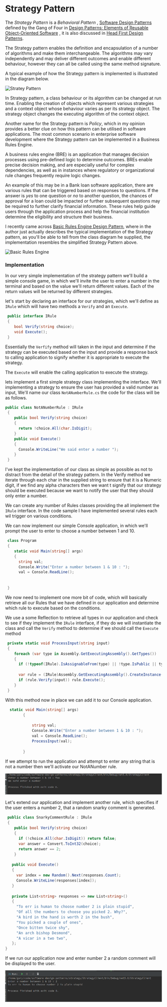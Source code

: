 # Strategy Pattern

The *Strategy Pattern* is a *Behavioral Pattern* , [Software Design Patterns](https://garywoodfine.com/software-design-patterns/ "Software Design Patterns | Gary Woodfine") defined by the Gang of Four in [Design Patterns: Elements of Reusable Object-Oriented Software](https://amzn.to/2PdkTck ) , it is also discussed in [Head First Design Patterns](https://amzn.to/32YhjIT "Head First Design Patterns"). [](https://amzn.to/2PdkTck)

The Strategy pattern enables the definition and encapsulation of a number of algorithms and make them interchangeable. The algorithms may vary independently and may deliver different outcomes and enable different behaviour, however they can all be called using the same method signature.

A typical example of how the Strategy pattern is implemented is illustrated in the diagram below. 

![Stratey Pattern](https://garywoodfine.com/wp-content/uploads/2021/06/image.png)

In Strategy pattern, a class behaviour or its algorithm can be changed at run time. Enabling the creation of objects which represent various strategies and a context object whose behaviour varies as per its strategy object. The strategy object changes the executing algorithm of the context object.

Another name for the Strategy pattern is *Policy*, which in my opinion provides a better clue on how this pattern can be utilised in software applications.  The most common scenario in enterprise software development where the Strategy pattern can be implemented in a Business Rules Engine.

A business rules engine (BRE) is an application that manages decision processes using pre-defined logic to determine outcomes. BREs enable precise decision making, and are especially useful for complex dependencies, as well as in instances where regulatory or organizational rule changes frequently require logic changes.  

An example of this may be in a Bank loan software application, there are various rules that can be triggered based on responses to questions. If the answer is *yes* to one question or *no* to another question, the chances of approval for a loan could be impacted or further subsequent questions may be required to further clarify financial information. These rules help guide users through the application process and help the financial institution determine the eligibility and structure their business.

I recently came across [Basic Rules Engine Design Pattern](https://tenmilesquare.com/basic-rules-engine-design-pattern/ "Basic Rules Engine Design Pattern | ten mile square"), where in the author just actually describes the typical implementation of the Strategy pattern, as you'll be able to tell from the class diagram he supplied, the implementation resembles the simplified Strategy Pattern above.

![Basic Rules Engine](https://garywoodfine.com/wp-content/uploads/2021/06/image-1.png "Basic Rules Engine")

### Implementation

In our very simple implementation of the strategy pattern we'll build a simple console game, in which we'll invite the user to enter a number in the terminal and based on the value we'll return different values. Each of the return values will be returned by different strategies.

let's start by declaring an interface for our strategies, which we'll define as `IRule` which will have two methods a `Verify` and an `Execute`.  
```csharp
 public interface IRule
 {
    bool Verify(string choice);
    void Execute();
 }
```

Essentially the `Verfify` method will taken in the input and determine if the strategy can be executed based on the input and provide a response back to calling application to signify whether it is appropriate to execute the strategy.

The `Execute` will enable the calling application to execute the strategy.

lets implement a first simple strategy class implementing the interface.  We'll implementing a strategy to ensure the user has provided a valid number as input, We'll name our class `NotANumberRule.cs` the code for the class will be as follows.

```csharp
public class NotANumberRule : IRule
 {
    public bool Verify(string choice)
    {
      return !choice.All(char.IsDigit);
    }
    public void Execute()
    {
      Console.WriteLine("We said enter a number ");
    }
 }
```

I've kept the implementation of our class as simple as possible as not to distract from the detail of the strategy pattern.  In the Verify method we iterate through each char in the supplied string to ensure that it is a Numeric digit, if we find any alpha characters then we want t signify that our strategy should be executed because we want to notify the user that they should only enter a number.

We can create any number of Rules classes providing the all implement the `IRule` interface. In the code sample I have implemented several rules each wil trigger on various conditions.

We can now implement our simple Console application, in which we'll prompt the user to enter to choose a number between 1 and 10.

```csharp
 class Program
 {
    static void Main(string[] args)
    {
      string val;
      Console.Write("Enter a number between 1 & 10 : ");
      val = Console.ReadLine();
      
           
 }
```
 We now need to implement one more bit of code, which will basically retrieve all our Rules that we have defined in our application and determine which rule to execute based on the conditions.

We use a some Reflection to retrieve all types in our application and check to see if they implement the `IRule` interface, if they do we will instantiate the class and call the `Verify` method to determine if we should call the `Execute` method

```csharp
 private static void ProcessInput(string input)
 {
    foreach (var type in Assembly.GetExecutingAssembly().GetTypes())
    {
      if (!typeof(IRule).IsAssignableFrom(type) || !type.IsPublic || type.IsInterface) continue;
  
      var rule = (IRule)Assembly.GetExecutingAssembly().CreateInstance(type.FullName, false);
      if (rule.Verify(input)) rule.Execute();
    }
 }
```

With this method now in place we can add it to our Console application.

```csharp
  static void Main(string[] args)
        {
            
            string val;
            Console.Write("Enter a number between 1 & 10 : ");
            val = Console.ReadLine();
            ProcessInput(val);
           
        }
```

If we attempt to run the application and attempt to enter any string that is not a number then we'll activate our NotANumber rule.

![img.png](img.png)

Let's extend our application and implement another rule, which specifies if the user enters a number 2, that a random snarky comment is generated.

```csharp
 public class SnarkyCommentRule : IRule
 {
    public bool Verify(string choice)
    {
      if (!choice.All(char.IsDigit)) return false;
      var answer = Convert.ToInt32(choice);
      return answer == 2;
    }

   public void Execute()
   {
     var index = new Random().Next(responses.Count);
     Console.WriteLine(responses[index]);
   }

   private List<string> responses => new List<string>()
   {
     "To err is human to choose number 2 is plain stupid",
     "Of all the numbers to choose you picked 2. Why?",
     "A bird in the hand is worth 2 in the bush",
     "You picked a couple of ones",
     "Once bitten twice shy",
     "An arch bishop Desmond",
     "A vicar in a two two",
   };
}
```
If we run our application now and enter number 2 a random comment will be displayed to the user.

![img_1.png](img_1.png)